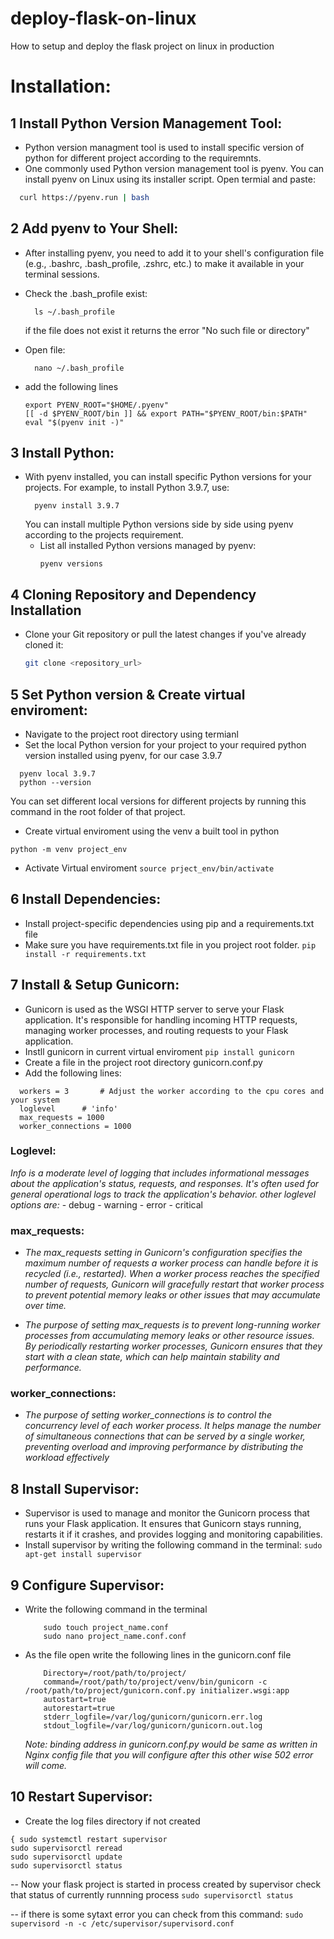 # deploy-flask-on-linux
How to setup and deploy the flask project on linux in production

# Installation:
## 1 Install Python Version Management Tool:
-	Python version managment tool is used to install specific version of python for different project according to the requiremnts.
-	One commonly used Python version management tool is pyenv. You can install pyenv on Linux using its installer script. Open termial and paste:
  ```sh
    curl https://pyenv.run | bash
 ```
## 2 Add pyenv to Your Shell:
- After installing pyenv, you need to add it to your shell's configuration file (e.g., .bashrc, .bash_profile, .zshrc, etc.) to make it available in your terminal sessions.
- Check the .bash_profile exist:
  ```
    ls ~/.bash_profile
  ```
  if the file does not exist it returns the error "No such file or directory"
- Open file:
  ```
    nano ~/.bash_profile
  ```

- add the following lines
  ```
  export PYENV_ROOT="$HOME/.pyenv"
  [[ -d $PYENV_ROOT/bin ]] && export PATH="$PYENV_ROOT/bin:$PATH"
  eval "$(pyenv init -)"
  ```

## 3 Install Python:
- With pyenv installed, you can install specific Python versions for your projects. For example, to install Python 3.9.7, use:
  ```
    pyenv install 3.9.7
  ```
  You can install multiple Python versions side by side using pyenv according to the projects requirement.
  - List all installed Python versions managed by pyenv:
    ```
    pyenv versions
    ```

## 4 Cloning Repository and Dependency Installation

- Clone your Git repository or pull the latest changes if you've already cloned it:
    ```bash
    git clone <repository_url>
    ```
## 5 Set Python version & Create virtual enviroment:
- Navigate to the project root directory using termianl
- Set the local Python version for your project to your required python version installed using pyenv, for our case 3.9.7
```
  pyenv local 3.9.7
  python --version
```
  You can set different local versions for different projects by running this command in the root folder of that project.

- Create virtual enviroment using the venv a built tool in python
```
python -m venv project_env
```

- Activate Virtual enviroment
```source prject_env/bin/activate ```


## 6 Install Dependencies:

-  Install project-specific dependencies using pip and a requirements.txt file
-  Make sure you have requirements.txt file in you project root folder.
``` pip install -r requirements.txt ```


## 7 Install & Setup Gunicorn:
- Gunicorn is used as the WSGI HTTP server to serve your Flask application. It's responsible for handling incoming HTTP requests, managing worker processes, and routing requests to your Flask application.
- Instll gunicorn in current virtual enviroment	
``` pip install gunicorn ```
- Create a file in the project root directory gunicorn.conf.py
- Add the following lines:
``` bind '0.0.0.0:8000'  # or any port on which you wanted flask to listed
  workers = 3  		# Adjust the worker according to the cpu cores and your system
  loglevel 		# 'info'
  max_requests = 1000
  worker_connections = 1000
```
### Loglevel:
*Info is a moderate level of logging that includes informational messages about the application's status, requests, and responses. It's often used for general operational logs to track the application's behavior.
other loglevel options are:*
	- debug
	- warning
	- error
	- critical
 ### max_requests: 
		
- *The max_requests setting in Gunicorn's configuration specifies the maximum number of requests a worker process can handle before it is recycled (i.e., restarted). When a worker process reaches the specified number of requests, Gunicorn will gracefully restart that worker process to prevent potential memory leaks or other issues that may accumulate over time.*
		
- *The purpose of setting max_requests is to prevent long-running worker processes from accumulating memory leaks or other resource issues. By periodically restarting worker processes, Gunicorn ensures that they start with a clean state, which can help maintain stability and performance.*
	

### worker_connections:
- *The purpose of setting worker_connections is to control the concurrency level of each worker process. It helps manage the number of simultaneous connections that can be served by a single worker, preventing overload and improving performance by distributing the workload effectively*

## 8 Install Supervisor:
- Supervisor is used to manage and monitor the Gunicorn process that runs your Flask application. It ensures that Gunicorn stays running, restarts it if it crashes, and provides logging and monitoring capabilities.
- Install supervisor by writing the following command in the terminal:
  ```sudo apt-get install supervisor```

## 9 Configure Supervisor:
- Write the following command in the terminal
  ```cd /etc/supervisor/conf.d/
	  sudo touch project_name.conf
	  sudo nano project_name.conf.conf
  ```
- As the file open  write the following lines in the gunicorn.conf file
  ``` [program:project_name]
	  Directory=/root/path/to/project/
	  command=/root/path/to/project/venv/bin/gunicorn -c /root/path/to/project/gunicorn.conf.py initializer.wsgi:app
	  autostart=true
	  autorestart=true
	  stderr_logfile=/var/log/gunicorn/gunicorn.err.log
	  stdout_logfile=/var/log/gunicorn/gunicorn.out.log
  ```

	*Note: binding address in gunicorn.conf.py would be same as written in Nginx config file that you will configure after this other wise 502 error will come.*

## 10 Restart Supervisor:
- Create the log files directory if not created
```sudo mkdir /var/log/gunicorn }
{ sudo systemctl restart supervisor
sudo supervisorctl reread
sudo supervisorctl update
sudo supervisorctl status
```

-- Now your flask project is started in process created by supervisor check that status of currently runnning process
``` sudo supervisorctl status ```
	
-- if there is some sytaxt error you can check from this command:
```sudo supervisord -n -c /etc/supervisor/supervisord.conf ```
